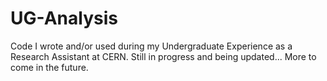 # UG-Analysis
Code I wrote and/or used during my Undergraduate Experience as a Research Assistant at CERN.
Still in progress and being updated... More to come in the future. 
